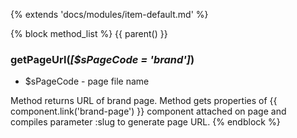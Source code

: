 {% extends 'docs/modules/item-default.md' %}

{% block method_list %}
{{ parent() }}

### getPageUrl(_[$sPageCode = 'brand']_)
  * $sPageCode - page file name

Method returns URL of brand page.
Method gets properties of {{ component.link('brand-page') }} component attached on page and compiles parameter :slug to generate page URL.
{% endblock %}